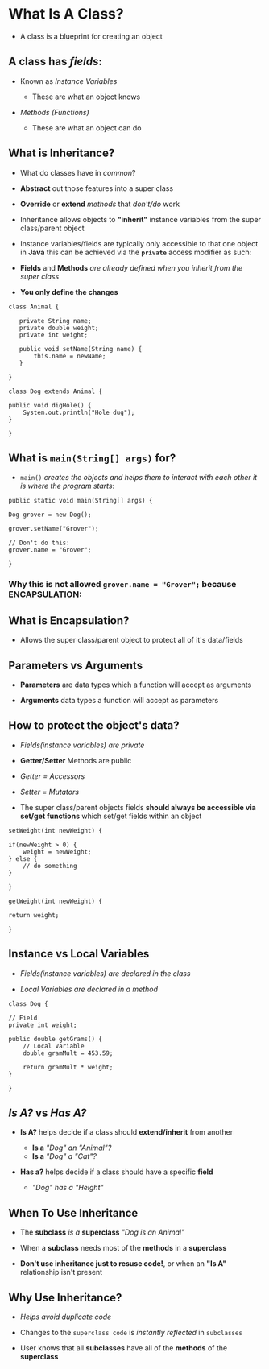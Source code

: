 # __What Is A Class?__

* A class is a blueprint for creating an object

## A class has __*fields*__:

* Known as _Instance Variables_
  * These are what an object knows

* _Methods (Functions)_
  * These are what an object can do

## What is __Inheritance__?

* What do classes have in _common_?

* **Abstract** out those features into a super class

* **Override** or **extend** _methods_ that _don't/do_ work

* Inheritance allows objects to **"inherit"** instance variables from the super class/parent object

* Instance variables/fields are typically only accessible to that one object in **Java** this can be achieved via the **`private`** access modifier as such:

* __Fields__ and __Methods__ _*are already defined when you inherit from the super class*_

* **You only define the changes**

`class Animal {`    
       
       private String name;
       private double weight;
       private int weight;

       public void setName(String name) {
           this.name = newName;
       }
`}`

`class Dog extends Animal {`

    public void digHole() {
        System.out.println("Hole dug");
    }
`}`


## What is `main(String[] args)` for?

* `main()` _creates the objects and helps them to interact with each other it is where the program starts_:

`public static void main(String[] args) {`
    
    Dog grover = new Dog();

    grover.setName("Grover");

    // Don't do this:
    grover.name = "Grover";

`}`

### Why this is not allowed `grover.name = "Grover";` because **ENCAPSULATION**:


## What is __Encapsulation__?

* Allows the super class/parent object to protect all of it's data/fields

## __Parameters__ vs __Arguments__

* __Parameters__ are data types which a function will accept as arguments

* __Arguments__ data types a function will accept as parameters


## How to protect the object's data?

* _Fields(instance variables) are private_

* __Getter/Setter__ Methods are public

* _Getter = Accessors_

* _Setter = Mutators_

* The super class/parent objects fields **should always be accessible via set/get functions** which set/get fields within an object

`setWeight(int newWeight) {`
    
    if(newWeight > 0) {
        weight = newWeight;
    } else {
        // do something
    }
`}`

`getWeight(int newWeight) {`
    
    return weight;
`}`

## Instance vs Local Variables

* _Fields(instance variables) are declared in the class_

* _Local Variables are declared in a method_

`class Dog {`

    // Field
    private int weight;

    public double getGrams() {
        // Local Variable
        double gramMult = 453.59;

        return gramMult * weight;
    }
`}`

## __*Is A?*__ vs __*Has A?*__

* **Is A?** helps decide if a class should **extend/inherit** from another

  * **Is a** _"Dog" an "Animal"?_
  * **Is a** _"Dog" a "Cat"?_

* **Has a?** helps decide if a class should have a specific **field**
  * _"Dog" has a "Height"_


## When To Use **Inheritance**

* The **subclass** _is a_ **superclass** _"Dog is an Animal"_

* When a **subclass** needs most of the **methods** in a **superclass**

* **Don't use inheritance just to resuse code!**, or when an **"Is A"** relationship isn't present

## Why Use **Inheritance**?

* _Helps avoid duplicate code_

* Changes to the `superclass code` is _instantly reflected_ in `subclasses`

* User knows that all **subclasses** have all of the **methods** of the **superclass**